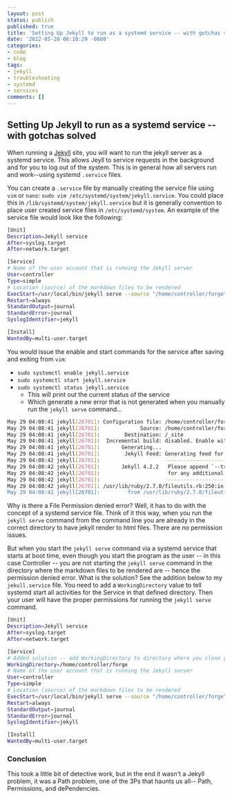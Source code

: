 ```yaml
---
layout: post
status: publish
published: true
title: 'Setting Up Jekyll to run as a systemd service -- with gotchas solved'
date: '2022-05-28 00:10:29 -0600'
categories:
- code
- blog
tags: 
- jekyll
- troubleshooting
- systemd
- services
comments: []
---
```


## Setting Up Jekyll to run as a systemd service -- with gotchas solved

When running a [Jekyll](https://jekyllrb.com "Jekyll website") site, you will want to run the jekyll server as a systemd service.  This allows Jeyll to service requests in the background and for you to log out of the system.  This is in general how all servers run and work--using systemd `.service` files.

You can create a `.service` file by manually creating the service file using `vim` or `nano`: `sudo vim /etc/systemd/system/jekyll.service`.  You could place this in `/lib/systemd/system/jekyll.service` but it is generally convention to place user created service files in `/etc/systemd/system`. An example of the service file would look like the following:

```bash
[Unit]
Description=Jekyll service
After=syslog.target
After=network.target

[Service]
# Name of the user account that is running the Jekyll server
User=controller
Type=simple
# Location (source) of the markdown files to be rendered
ExecStart=/usr/local/bin/jekyll serve --source "/home/controller/forge" --host 127.0.0.1 --port 4000
Restart=always
StandardOutput=journal
StandardError=journal
SyslogIdentifier=jekyll

[Install]
WantedBy=multi-user.target
```

You would issue the enable and start commands for the service after saving and exiting from `vim`:

* `sudo systemctl enable jekyll.service`
* `sudo systemctl start jekyll.service`
* `sudo systemctl status jekyll.service`
  * This will print out the current status of the service
  * Which generate a new error that is not generated when you manually run the `jekyll serve` command...


```bash
May 29 04:08:41 jekyll[26701]: Configuration file: /home/controller/forge/_config.yml
May 29 04:08:41 jekyll[26701]:             Source: /home/controller/forge
May 29 04:08:41 jekyll[26701]:        Destination: /_site
May 29 04:08:41 jekyll[26701]:  Incremental build: disabled. Enable with --incremental
May 29 04:08:41 jekyll[26701]:       Generating...
May 29 04:08:41 jekyll[26701]:        Jekyll Feed: Generating feed for posts
May 29 04:08:42 jekyll[26701]:                     ------------------------------------------------
May 29 04:08:42 jekyll[26701]:       Jekyll 4.2.2   Please append `--trace` to the `serve` command
May 29 04:08:42 jekyll[26701]:                      for any additional information or backtrace.
May 29 04:08:42 jekyll[26701]:                     ------------------------------------------------
May 29 04:08:42 jekyll[26701]: /usr/lib/ruby/2.7.0/fileutils.rb:250:in `mkdir': Permission denied @ dir_s_mkdir - /_site (Errno::EACCES)
May 29 04:08:42 jekyll[26701]:         from /usr/lib/ruby/2.7.0/fileutils.rb:250:in `fu_mkdir'
```

Why is there a File Permission denied error?  Well, it has to do with the concept of a systemd service file.  Think of it this way, when you run the `jekyll serve` command from the command line you are already in the correct directory to have jekyll render to html files.  There are no permission issues.  

But when you start the `jekyll serve` command via a systemd service that starts at boot time, even though you start the program as the user -- in this case Controller -- you are not starting the `jekyll serve` command in the directory where the markdown files to be rendered are -- hence the permission denied error.  What is the solution? See the addition below to my `jekull.service` file.  You need to add a `WorkingDirectory` value to tell systemd start all activities for the Service in that defined directory.  Then your user will have the proper permissions for running the `jekyll serve` command.

```bash
[Unit]
Description=Jekyll service
After=syslog.target
After=network.target

[Service]
# Added solution -- add WorkingDirectory to directory where you clone your markdown files for Jekyll to render
WorkingDirectory=/home/controller/forge
# Name of the user account that is running the Jekyll server
User=controller
Type=simple
# Location (source) of the markdown files to be rendered
ExecStart=/usr/local/bin/jekyll serve --source "/home/controller/forge" --host 127.0.0.1 --port 4000
Restart=always
StandardOutput=journal
StandardError=journal
SyslogIdentifier=jekyll

[Install]
WantedBy=multi-user.target
```

### Conclusion

This took a little bit of detective work, but in the end it wasn't a Jekyll problem, it was a Path problem, one of the 3Ps that haunts us all-- Path, Permissions, and dePendencies.
